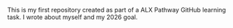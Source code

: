 This is my first repository created as part of a ALX Pathway GitHub learning task. I wrote about myself and my 2026 goal.
